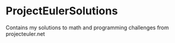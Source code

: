 # ProjectEulerSolutions
Contains my solutions to math and programming challenges from projecteuler.net
